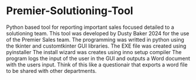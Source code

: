 # Premier-Solutioning-Tool
Python based tool for reporting important sales focused detailed to a solutioning team. 
This tool was developed by Dusty Baker 2024 for the use of the Premier Sales team. 
The programming was writted in python using the tkinter and customtkinter GUI libraries. 
The EXE file was created using pyinstaller
The install wizard was creates using inno setup compiler
The program logs the input of the user in the GUI and outputs a Word document with the users input. 
Think of this like a questionair that exports a word file to be shared with other departments. 
